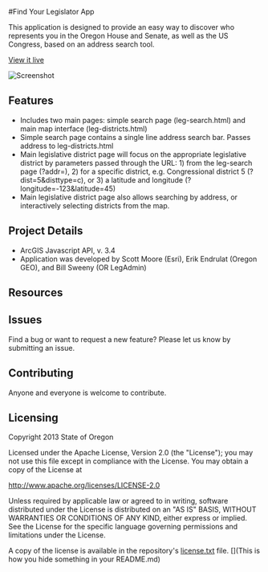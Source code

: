#Find Your Legislator App

This application is designed to provide an easy way to discover who represents you in the Oregon House and Senate, as well as the US Congress, based on an address search tool.


[View it live](http://htmlpreview.github.io/?https://github.com/eendrulat/leg-admin/blob/master/leg-search.html)

![Screenshot](https://raw.github.com/eendrulat/leg-admin/master/app.JPG)
## Features
* Includes two main pages: simple search page (leg-search.html) and main map interface (leg-districts.html)
* Simple search page contains a single line address search bar. Passes address to leg-districts.html
* Main legislative district page will focus on the appropriate legislative district by parameters passed through the URL: 1) from the leg-search page (?addr=), 2) for a specific district, e.g. Congressional district 5 (?dist=5&disttype=c), or 3) a latitude and longitude (?longitude=-123&latitude=45)
* Main legislative district page also allows searching by address, or interactively selecting districts from the map.

## Project Details

* ArcGIS Javascript API, v. 3.4
* Application was developed by Scott Moore (Esri), Erik Endrulat (Oregon GEO), and Bill Sweeny (OR LegAdmin)

## Resources


## Issues

Find a bug or want to request a new feature?  Please let us know by submitting an issue.

## Contributing

Anyone and everyone is welcome to contribute. 

## Licensing
Copyright 2013 State of Oregon

Licensed under the Apache License, Version 2.0 (the "License");
you may not use this file except in compliance with the License.
You may obtain a copy of the License at

   http://www.apache.org/licenses/LICENSE-2.0

Unless required by applicable law or agreed to in writing, software
distributed under the License is distributed on an "AS IS" BASIS,
WITHOUT WARRANTIES OR CONDITIONS OF ANY KIND, either express or implied.
See the License for the specific language governing permissions and
limitations under the License.

A copy of the license is available in the repository's [license.txt]( https://raw.github.com/eendrulat/repo-template/master/license.txt) file.
[](This is how you hide something in your README.md)

